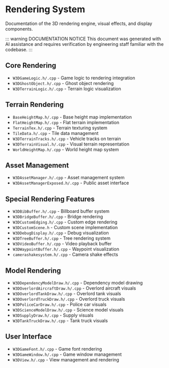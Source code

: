 # Rendering System

Documentation of the 3D rendering engine, visual effects, and display components.

::: warning DOCUMENTATION NOTICE
This document was generated with AI assistance and requires verification by engineering staff familiar with the codebase.
:::

## Core Rendering

- `W3DGameLogic.h/.cpp` - Game logic to rendering integration
- `W3DGhostObject.h/.cpp` - Ghost object rendering
- `W3DTerrainLogic.h/.cpp` - Terrain logic visualization

## Terrain Rendering

- `BaseHeightMap.h/.cpp` - Base height map implementation
- `FlatHeightMap.h/.cpp` - Flat terrain implementation
- `TerrainTex.h/.cpp` - Terrain texturing system
- `TileData.h/.cpp` - Tile data management
- `W3DTerrainTracks.h/.cpp` - Vehicle tracks on terrain
- `W3DTerrainVisual.h/.cpp` - Visual terrain representation
- `WorldHeightMap.h/.cpp` - World height map system

## Asset Management

- `W3DAssetManager.h/.cpp` - Asset management system
- `W3DAssetManagerExposed.h/.cpp` - Public asset interface

## Special Rendering Features

- `W3DBibBuffer.h/.cpp` - Billboard buffer system
- `W3DBridgeBuffer.h/.cpp` - Bridge rendering
- `W3DCustomEdging.h/.cpp` - Custom edge rendering
- `W3DCustomScene.h` - Custom scene implementation
- `W3DDebugDisplay.h/.cpp` - Debug visualization
- `W3DTreeBuffer.h/.cpp` - Tree rendering system
- `W3DVideoBuffer.h/.cpp` - Video playback buffer
- `W3DWaypointBuffer.h/.cpp` - Waypoint visualization
- `camerashakesystem.h/.cpp` - Camera shake effects

## Model Rendering

- `W3DDependencyModelDraw.h/.cpp` - Dependency model drawing
- `W3DOverlordAircraftDraw.h/.cpp` - Overlord aircraft visuals
- `W3DOverlordTankDraw.h/.cpp` - Overlord tank visuals
- `W3DOverlordTruckDraw.h/.cpp` - Overlord truck visuals
- `W3DPoliceCarDraw.h/.cpp` - Police car visuals
- `W3DScienceModelDraw.h/.cpp` - Science model visuals
- `W3DSupplyDraw.h/.cpp` - Supply visuals
- `W3DTankTruckDraw.h/.cpp` - Tank truck visuals

## User Interface

- `W3DGameFont.h/.cpp` - Game font rendering
- `W3DGameWindow.h/.cpp` - Game window management
- `W3DView.h/.cpp` - View management and rendering
